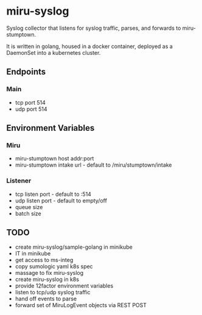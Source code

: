# miru-syslog

Syslog collector that listens for syslog traffic, parses, and forwards to miru-stumptown.

It is written in golang, housed in a docker container, deployed as a DaemonSet into a kubernetes cluster.

## Endpoints

### Main

* tcp port 514
* udp port 514

## Environment Variables

### Miru

* miru-stumptown host addr:port
* miru-stumptown intake url - default to /miru/stumptown/intake

### Listener

* tcp listen port - default to :514
* udp listen port - default to empty/off
* queue size
* batch size

## TODO

* create miru-syslog/sample-golang in minikube
* IT in minikube
* get access to ms-integ
* copy sumologic yaml k8s spec
* massage to fix miru-syslog
* create miru-syslog in k8s
* provide 12factor environment variables
* listen to tcp/udp syslog traffic
* hand off events to parse
* forward set of MiruLogEvent objects via REST POST
